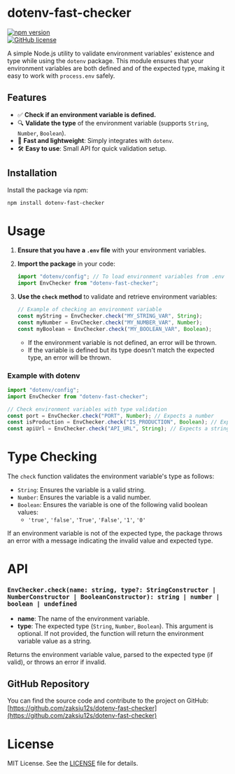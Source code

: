 # dotenv-fast-checker

[![npm version](https://badge.fury.io/js/dotenv-fast-checker.svg)](https://www.npmjs.com/package/dotenv-fast-checker)  
[![GitHub license](https://img.shields.io/badge/license-MIT-blue.svg)](https://opensource.org/licenses/MIT)

A simple Node.js utility to validate environment variables' existence and type while using the `dotenv` package. This module ensures that your environment variables are both defined and of the expected type, making it easy to work with `process.env` safely.

## Features

- ✅ **Check if an environment variable is defined.**
- 🔍 **Validate the type** of the environment variable (supports `String`, `Number`, `Boolean`).
- 💨 **Fast and lightweight**: Simply integrates with `dotenv`.
- 🛠️ **Easy to use**: Small API for quick validation setup.

## Installation

Install the package via npm:

```bash
npm install dotenv-fast-checker
```

# Usage

1.  **Ensure that you have a `.env` file** with your environment variables.
2.  **Import the package** in your code:

    ```javascript
    import "dotenv/config"; // To load environment variables from .env
    import EnvChecker from "dotenv-fast-checker";
    ```

3.  **Use the `check` method** to validate and retrieve environment variables:

    ```javascript
    // Example of checking an environment variable
    const myString = EnvChecker.check("MY_STRING_VAR", String);
    const myNumber = EnvChecker.check("MY_NUMBER_VAR", Number);
    const myBoolean = EnvChecker.check("MY_BOOLEAN_VAR", Boolean);
    ```

    - If the environment variable is not defined, an error will be thrown.
    - If the variable is defined but its type doesn't match the expected type, an error will be thrown.

### Example with dotenv

```javascript
import "dotenv/config";
import EnvChecker from "dotenv-fast-checker";

// Check environment variables with type validation
const port = EnvChecker.check("PORT", Number); // Expects a number
const isProduction = EnvChecker.check("IS_PRODUCTION", Boolean); // Expects a boolean
const apiUrl = EnvChecker.check("API_URL", String); // Expects a string
```

# Type Checking

The `check` function validates the environment variable's type as follows:

- `String`: Ensures the variable is a valid string.
- `Number`: Ensures the variable is a valid number.
- `Boolean`: Ensures the variable is one of the following valid boolean values:
  - `'true'`, `'false'`, `'True'`, `'False'`, `'1'`, `'0'`

If an environment variable is not of the expected type, the package throws an error with a message indicating the invalid value and expected type.

# API

### `EnvChecker.check(name: string, type?: StringConstructor | NumberConstructor | BooleanConstructor): string | number | boolean | undefined`

- **name**: The name of the environment variable.
- **type**: The expected type (`String`, `Number`, `Boolean`). This argument is optional. If not provided, the function will return the environment variable value as a string.

Returns the environment variable value, parsed to the expected type (if valid), or throws an error if invalid.

## GitHub Repository

You can find the source code and contribute to the project on GitHub: [https://github.com/zaksiu12s/dotenv-fast-checker](https://github.com/zaksiu12s/dotenv-fast-checker)

# License

MIT License. See the [LICENSE](LICENSE) file for details.
